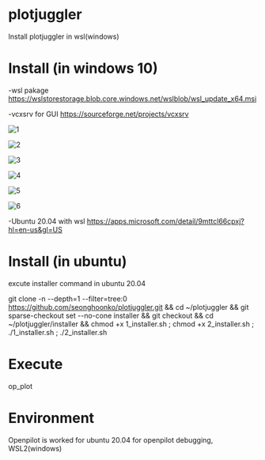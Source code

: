 # plotjuggler
Install plotjuggler in wsl(windows)

# Install  (in windows 10)

-wsl pakage
https://wslstorestorage.blob.core.windows.net/wslblob/wsl_update_x64.msi

-vcxsrv for GUI
https://sourceforge.net/projects/vcxsrv

![1](https://github.com/seonghoonko/plotjuggler/assets/68089983/8828b3bb-8fed-450e-b549-5b31fe0a42d6)

![2](https://github.com/seonghoonko/plotjuggler/assets/68089983/00d77df6-8f90-40bf-b464-c5dce0b3c07f)

![3](https://github.com/seonghoonko/plotjuggler/assets/68089983/fd15f628-1555-4b61-b104-5658958ae00b)

![4](https://github.com/seonghoonko/plotjuggler/assets/68089983/c969646e-4656-45f3-93e9-afa09d0a6fb0)

![5](https://github.com/seonghoonko/plotjuggler/assets/68089983/64149671-eac5-4f36-ad36-2ccd67569b6d)

![6](https://github.com/seonghoonko/plotjuggler/assets/68089983/f0ca426f-c7e8-4be8-95e3-1bbe44158b69)

-Ubuntu 20.04 with wsl
https://apps.microsoft.com/detail/9mttcl66cpxj?hl=en-us&gl=US



# Install  (in ubuntu)
excute installer command in ubuntu 20.04

git clone -n --depth=1 --filter=tree:0 https://github.com/seonghoonko/plotjuggler.git && cd ~/plotjuggler && git sparse-checkout set --no-cone installer && git checkout && cd ~/plotjuggler/installer && chmod +x 1_installer.sh ; chmod +x 2_installer.sh ; ./1_installer.sh ; ./2_installer.sh 

# Execute 

op_plot

# Environment

Openpilot is worked for ubuntu 20.04
for openpilot debugging, WSL2(windows)
